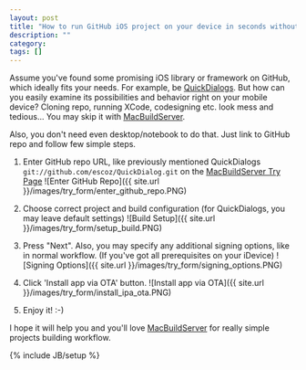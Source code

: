 ```yaml
---
layout: post
title: "How to run GitHub iOS project on your device in seconds without XCode?"
description: ""
category: 
tags: []
---
```


Assume you've found some promising iOS library or framework on GitHub, which ideally fits your needs. For example, be [QuickDialogs](https://github.com/escoz/quickdialog). 
But how can you easily examine its possibilities and behavior right on your mobile device? 
Cloning repo, running XCode, codesigning etc. look mess and tedious... You may skip it with [MacBuildServer](http://macbuildserver.com/).

Also, you don't need even desktop/notebook to do that. Just link to GitHub repo and follow few simple steps.

1. Enter GitHub repo URL, like previously mentioned QuickDialogs ```git://github.com/escoz/QuickDialog.git``` on the [MacBuildServer Try Page](http://macbuildserver.com/try/)
![Enter GitHub Repo]({{ site.url }}/images/try_form/enter_github_repo.PNG)

2. Choose correct project and build configuration (for QuickDialogs, you may leave default settings)
![Build Setup]({{ site.url }}/images/try_form/setup_build.PNG)

3. Press "Next". Also, you may specify any additional signing options, like in normal workflow. (If you've got all prerequisites on your iDevice)
![Signing Options]({{ site.url }}/images/try_form/signing_options.PNG)

4. Click 'Install app via OTA' button.
![Install app via OTA]({{ site.url }}/images/try_form/install_ipa_ota.PNG)

5. Enjoy it! :-)

I hope it will help you and you'll love [MacBuildServer](http://macbuildserver.com/) for really simple projects building workflow.

{% include JB/setup %}

